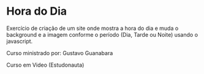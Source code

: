 # Hora do Dia
Exercício de criação de um site onde mostra a hora do dia e muda o background e a imagem conforme o período (Dia, Tarde ou Noite) usando o javascript.

Curso ministrado por: Gustavo Guanabara

Curso em Video (Estudonauta)
